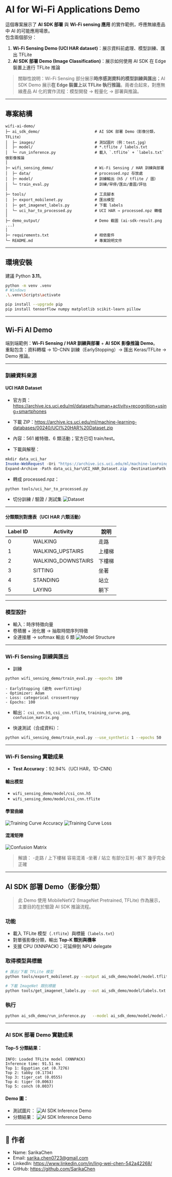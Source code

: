 # AI for Wi-Fi Applications Demo

這個專案展示了 **AI SDK 部署** 與 **Wi-Fi sensing 應用** 的實作範例，呼應無線產品中 AI 的可能應用場景。  
包含兩個部分：  
1. **Wi-Fi Sensing Demo (UCI HAR dataset)**：展示資料前處理、模型訓練、匯出 TFLite
2. **AI SDK 部署 Demo (Image Classification)**：展示如何使用 AI SDK 在 Edge 裝置上進行 TFLite 推論

> 關聯性說明：Wi-Fi Sensing 部分展示**時序感測資料的模型訓練與匯出**；AI SDK Demo 展示**在 Edge 裝置上以 TFLite 執行推論**。兩者合起來，對應無線產品 AI 化的實作流程：模型開發 → 輕量化 → 部署與推論。


---

## 專案結構
```
wifi-ai-demo/
├─ ai_sdk_demo/                        # AI SDK 部署 Demo（影像分類，TFLite）
│  ├─ images/                          # 測試圖片（例：test.jpg）
│  ├─ model/                           # *.tflite / labels.txt
│  └─ run_inference.py                 # 載入 `.tflite` + `labels.txt` 做影像推論
│
├─ wifi_sensing_demo/                  # Wi-Fi Sensing / HAR 訓練與部署
│  ├─ data/                            # processed.npz 存放處
│  ├─ model/                           # 訓練輸出（h5 / tflite / 圖）
│  └─ train_eval.py                    # 訓練/早停/匯出/畫圖/評估
│
├─ tools/                              # 工具腳本
│  ├─ export_mobilenet.py              # 匯出模型
│  ├─ get_imagenet_labels.py           # 下載 labels
│  └─ uci_har_to_processed.py          # UCI HAR → processed.npz 轉檔
│
├─ demo_output/                        # Demo 截圖 (ai-sdk-result.png ...)
│
├─ requirements.txt                    # 相依套件
└─ README.md                           # 專案說明文件

```

---

## 環境安裝
建議 Python **3.11**。

```bash
python -m venv .venv
# Windows
.\.venv\Scripts\activate

pip install --upgrade pip
pip install tensorflow numpy matplotlib scikit-learn pillow
```
---

## Wi-Fi AI Demo

端到端範例：**Wi-Fi Sensing / HAR 訓練與部署** + **AI SDK 影像推論 Demo**。  
重點包含：資料轉檔 → 1D-CNN 訓練（EarlyStopping）→ 匯出 Keras/TFLite → Demo 推論。

---

### 訓練資料來源

#### UCI HAR Dataset
- 官方頁：<https://archive.ics.uci.edu/ml/datasets/human+activity+recognition+using+smartphones>  
- 下載 ZIP：<https://archive.ics.uci.edu/ml/machine-learning-databases/00240/UCI%20HAR%20Dataset.zip>  
- 內容：561 維特徵、6 類活動；官方已切 train/test。

- 下載與解壓：
```powershell
mkdir data_uci_har
Invoke-WebRequest -Uri "https://archive.ics.uci.edu/ml/machine-learning-databases/00240/UCI%20HAR%20Dataset.zip" -OutFile data_uci_har\UCI_HAR_Dataset.zip
Expand-Archive -Path data_uci_har\UCI_HAR_Dataset.zip -DestinationPath data_uci_har -Force
```

- 轉成 processed.npz：
```bash
python tools/uci_har_to_processed.py
```

- 切分訓練 / 驗證 / 測試集
![Dataset](demo_output/wifi-sensing-data-struc.png)

---

#### 分類類別對應表（UCI HAR 六類活動）

| Label ID | Activity             | 說明       |
|----------|----------------------|-----------|
| 0        | WALKING              | 走路       |
| 1        | WALKING_UPSTAIRS     | 上樓梯     |
| 2        | WALKING_DOWNSTAIRS   | 下樓梯     |
| 3        | SITTING              | 坐著       |
| 4        | STANDING             | 站立       |
| 5        | LAYING               | 躺下       |

---

### 模型設計
- 輸入：時序特徵向量
- 卷積層 + 池化層 → 抽取時間序列特徵
- 全連接層 → softmax 輸出 6 類
![Model Structure](demo_output/wifi-sensing-model-struc.png)

---

### Wi-Fi Sensing 訓練與匯出
- 訓練
```bash
python wifi_sensing_demo/train_eval.py --epochs 100
```
    - EarlyStopping (避免 overfitting)
    - Optimizer: Adam
    - Loss: categorical crossentropy
    - Epochs: 100

- 輸出：
`csi_cnn.h5`, `csi_cnn.tflite`, `training_curve.png`, `confusion_matrix.png`

- 快速測試（合成資料）：
```bash
python wifi_sensing_demo/train_eval.py --use_synthetic 1 --epochs 50
```

---

### Wi-Fi Sensing 實驗成果
- **Test Accuracy**：92.94%（UCI HAR，1D-CNN）

#### 輸出模型
  - `wifi_sensing_demo/model/csi_cnn.h5`
  - `wifi_sensing_demo/model/csi_cnn.tflite`

#### 學習曲線
![Training Curve Accuracy](wifi_sensing_demo/model/training_curve.png)
![Training Curve Loss](wifi_sensing_demo/model/training_curve_loss.png)


#### 混淆矩陣
![Confusion Matrix](wifi_sensing_demo/model/confusion_matrix.png)
> 解讀：
-走路 / 上下樓梯 容易混淆
-坐著 / 站立 有部分互判
-躺下 幾乎完全正確

---

## AI SDK 部署 Demo（影像分類）
> 此 Demo 使用 MobileNetV2 (ImageNet Pretrained, TFLite) 作為展示，主要目的在於驗證 AI SDK 推論流程。


### 功能
- 載入 TFLite 模型（`.tflite`）與標籤（`labels.txt`）
- 對單張影像分類，輸出 **Top-K 類別與機率**
- 支援 CPU (XNNPACK)；可延伸到 NPU delegate

### 取得模型與標籤
```bash
# 匯出/下載 TFLite 模型
python tools/export_mobilenet.py --output ai_sdk_demo/model/model.tflite

# 下載 ImageNet 類別標籤
python tools/get_imagenet_labels.py --out ai_sdk_demo/model/labels.txt
```

### 執行
```bash
python ai_sdk_demo/run_inference.py   --model ai_sdk_demo/model/model.tflite   --image ai_sdk_demo/images/test.jpg   --labels ai_sdk_demo/model/labels.txt   --top_k 5
```

---

### AI SDK 部署 Demo 實驗成果
#### Top-5 分類結果：
```
INFO: Loaded TFLite model (XNNPACK)
Inference time: 91.51 ms
Top 1: Egyptian_cat (0.7276)
Top 2: tabby (0.1734)
Top 3: tiger_cat (0.0555)
Top 4: tiger (0.0063)
Top 5: conch (0.0037)
```

#### Demo 圖：
- 測試圖片：
![AI SDK Inference Demo](ai_sdk_demo/images/test.jpg)
- 分類結果：
![AI SDK Inference Demo](demo_output/ai-sdk-result.png)
---

## 👤 作者
- Name: SarikaChen 
- Email: sarika.chen0723@gmail.com  
- LinkedIn: https://www.linkedin.com/in/ling-wei-chen-542a42268/
- GitHub: https://github.com/SarikaChen
